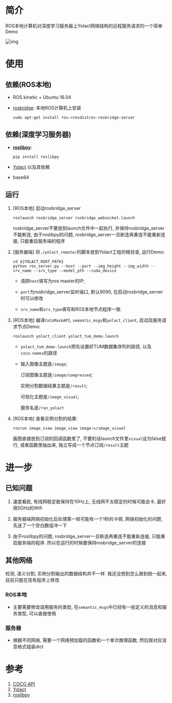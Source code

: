 # 简介

ROS本地计算机对深度学习服务器上Yolact网络结构的远程服务请求的一个简单Demo

![img](misc/display.gif)

# 使用

## 依赖(ROS本地)

- ROS kinetic + Ubuntu 16.04
- [rosbridge](https://github.com/RobotWebTools/rosbridge_suite): 本地ROS计算机上安装

    ```$xslt
    sudo apt-get install ros-<rosdistro>-rosbridge-server
    ```

## 依赖(深度学习服务器)

- **[roslibpy](https://github.com/gramaziokohler/roslibpy)**:

    ```$xslt
    pip install roslibpy
    ```
    
- [Yolact](https://github.com/dbolya/yolact) 以及其依赖

- base64

## 运行

1. [ROS本地] 启动rosbridge_server

    ```$xslt
    roslaunch rosbridge_server rosbridge_websocket.launch
    ``` 
    
    rosbridge_server不要放到launch文件中一起执行, 并保持rosbridge_server不能断连, 由于roslibpy的问题, rosbridge_server一旦断连再重连不能重新连接, 只能重启服务端的程序


2. [服务器端] 将`./yolact_remote/`的脚本放到Yolact工程的根目录, 运行Demo:

    ```$xslt
    cd ${YOLACT_ROOT_PATH}
    python ros_server.py --host --port --img_height --img_width --srv_name --srv_type --model_pth --cuda_device
    ```
    
    - 请把`host`填写为ros master的IP;
    
    - `port`为rosbridge_server监听端口, 默认9090, 在启动rosbridge_server时可以修改
    
    - `srv_name`和`srv_type`填写和ROS本地节点程序一致.
    
2. [ROS本地] 编译`CoCoMaskAPI`, `semantic_msgs`和`yolact_client`, 启动及服务请求节点Demo:

    ```$xslt
    roslaunch yolact_client yolact_tum_demo.launch
    ```
       
    - `yolact_tum_demo.launch`预先设置好TUM数据集序列的路径, 以及`coco.names`的路径
    
    - 输入图像主题是`/image`; 
    
        订阅图像主题是`/image/compressed`; 
        
        实例分割数据结果主题是`/result`; 
        
        可视化主题是`/image_visual`; 
        
        服务名是`/run_yolact`
    
3. [ROS本地] 查看实例分割的结果:
   
    ```$xslt
    rosrun image_view image_view image:=/image_visual
    ```
    
    画图直接放到订阅的回调函数里了, 不要的话launch文件里`visual`设为false就行, 或者函数里抽出来, 独立写成一个节点订阅`/result`主题
    
# 进一步

## 已知问题

1. 速度看脸, 有线网稳定能保持在10Hz上, 无线网不太稳定的时候可能会卡, 最好用5GHz的Wifi

2. 服务器端网络初始化后处理第一帧可能有一个1秒的卡顿, 网络初始化的问题, 先送了一个空白数组冲一下

3. 由于roslibpy的问题, rosbridge_server一旦断连再重连不能重新连接, 只能重启服务端的程序. 所以在运行的时候要保持rosbridge_server的连接

## 其他网络

检测, 语义分割, 实例分割输出的数据结构并不一样. 我还没想到怎么做到统一起来, 目前只能在现有程序上修改

### ROS本地

- 主要需要修改调用服务的类型, 在`semantic_msgs`中已经有一些定义的消息和服务类型, 可以直接使用

### 服务器

- 根据不同网络, 需要一个网络预加载的函数和一个单次推理函数, 然后按对应消息格式组装dict

# 参考

1. [COCO API](https://github.com/cocodataset/cocoapi)
2. [Yolact](https://github.com/dbolya/yolact)
3. [roslibpy](https://github.com/gramaziokohler/roslibpy)

